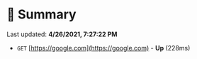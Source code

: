 # 📖 Summary
Last updated: **4/26/2021, 7:27:22 PM**

- `GET` [https://google.com](https://google.com) - **Up** (228ms)
